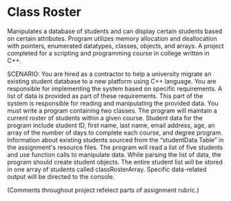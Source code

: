 # Class Roster
Manipulates a database of students and can display certain students based on certain attributes. Program utilizes memory allocation and deallocation with pointers, enumerated datatypes, classes, objects, and arrays.
A project completed for a scripting and programming course in college written in C++.

SCENARIO:
You are hired as a contractor to help a university migrate an existing student database to a new platform using C++ language. You are responsible for implementing the system based on specific requirements. A list of data is provided as part of these requirements. This part of the system is responsible for reading and manipulating the provided data. You must write a program containing two classes. The program will maintain a current roster of students within a given course. Student data for the program include student ID, first name, last name, email address, age, an array of the number of days to complete each course, and degree program. Information about existing students sourced from the “studentData Table” in the assignment's resource files. The program will read a list of five students and use function calls to manipulate data. While parsing the list of data, the program should create student objects. The entire student list will be stored in one array of students called classRosterArray. Specific data-related output will be directed to the console.

(Comments throughout project refelect parts of assignment rubric.)
